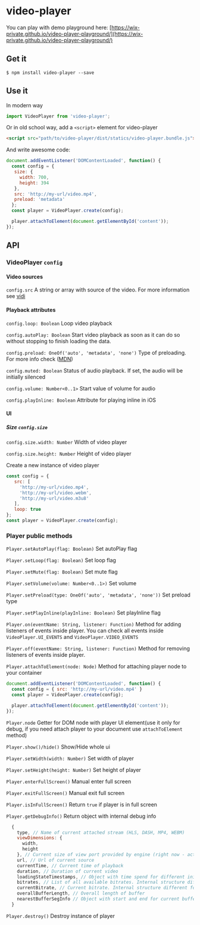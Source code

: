 # video-player

You can play with demo playground here: [https://wix-private.github.io/video-player-playground/](https://wix-private.github.io/video-player-playground/)

## Get it

```
$ npm install video-player --save
```

## Use it

In modern way

```javascript
import VideoPlayer from 'video-player';
```

Or in old school way, add a `<script>` element for video-player

```html
<script src="path/to/video-player/dist/statics/video-player.bundle.js"></script>
```

And write awesome code:

```javascript
document.addEventListener('DOMContentLoaded', function() {
  const config = {
   size: {
     width: 700,
     height: 394
   },
   src: 'http://my-url/video.mp4',
   preload: 'metadata'
  };
  const player = VideoPlayer.create(config);

  player.attachToElement(document.getElementById('content'));
});
```

## API

### VideoPlayer ```config```

#### Video sources

```config.src``` A string or array with source of the video. For more information see [vidi](https://github.com/wix/vidi)

#### Playback attributes

```config.loop: Boolean``` Loop video playback

```config.autoPlay: Boolean``` Start video playback as soon as it can do so without stopping to finish loading the data.

```config.preload: OneOf('auto', 'metadata', 'none')``` Type of preloading. For more info check ([MDN](https://developer.mozilla.org/en/docs/Web/HTML/Element/video))

```config.muted: Boolean``` Status of audio playback. If set, the audio will be initially silenced

```config.volume: Number<0..1>``` Start value of volume for audio

```config.playInline: Boolean``` Attribute for playing inline in iOS

#### UI

##### Size ```config.size```

```config.size.width: Number``` Width of video player

```config.size.height: Number``` Height of video player

Create a new instance of video player

```javascript
const config = {
   src: [
     'http://my-url/video.mp4',
     'http://my-url/video.webm',
     'http://my-url/video.m3u8'
   ],
   loop: true
};
const player = VideoPlayer.create(config);
```

### Player public methods

```Player.setAutoPlay(flag: Boolean)``` Set autoPlay flag

```Player.setLoop(flag: Boolean)``` Set loop flag

```Player.setMute(flag: Boolean)``` Set mute flag

```Player.setVolume(volume: Number<0..1>)``` Set volume

```Player.setPreload(type: OneOf('auto', 'metadata', 'none'))``` Set preload type

```Player.setPlayInline(playInline: Boolean)``` Set playInline flag

```Player.on(eventName: String, listener: Function)``` Method for adding listeners of events inside player. You can check all events inside ```VideoPlayer.UI_EVENTS``` and ```VideoPlayer.VIDEO_EVENTS```

```Player.off(eventName: String, listener: Function)``` Method for removing listeners of events inside player.

```Player.attachToElement(node: Node)``` Method for attaching player node to your container

```javascript
document.addEventListener('DOMContentLoaded', function() {
  const config = { src: 'http://my-url/video.mp4' }
  const player = VideoPlayer.create(config);

  player.attachToElement(document.getElementById('content'));
});
```

```Player.node``` Getter for DOM node with player UI element(use it only for debug, if you need attach player to your document use ```attachToElement``` method)

```Player.show()/hide()``` Show/Hide whole ui

```Player.setWidth(width: Number)``` Set width of player

```Player.setHeight(height: Number)``` Set height of player

```Player.enterFullScreen()``` Manual enter full screen

```Player.exitFullScreen()``` Manual exit full screen

```Player.isInFullScreen()``` Return `true` if player is in full screen

```Player.getDebugInfo()``` Return object with internal debug info
```javascript
  {
    type, // Name of current attached stream (HLS, DASH, MP4, WEBM)
    viewDimensions: {
      width,
      height
    }, // Current size of view port provided by engine (right now - actual size of video tag)
    url, // Url of current source
    currentTime, // Current time of playback
    duration, // Duration of current video
    loadingStateTimestamps, // Object with time spend for different initial phases
    bitrates, // List of all available bitrates. Internal structure different for different type of streams
    currentBitrate, // Current bitrate. Internal structure different for different type of streams
    overallBufferLength, // Overall length of buffer
    nearestBufferSegInfo // Object with start and end for current buffer segment
  }
```

```Player.destroy()``` Destroy instance of player

